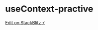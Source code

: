 # useContext-practive

[Edit on StackBlitz ⚡️](https://stackblitz.com/edit/stackblitz-starters-bumgpo)